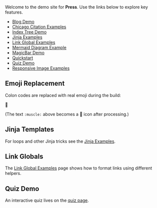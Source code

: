 Welcome to the demo site for **Press**. Use the links below to explore key
features.

- [Blog Demo](examples/blog/index.md)
- [Chicago Citation Examples](examples/chicago-citations.md)
- [Index Tree Demo](examples/indextree/index.md)
- [Jinja Examples](examples/jinja.md)
- [Link Global Examples](examples/link-globals.md)
- [Mermaid Diagram Example](examples/mermaid/index.md)
- [MagicBar Demo](magicbar/index.md)
- [Quickstart](quickstart.md)
- [Quiz Demo](quiz/index.md)
- [Responsive Image Examples](examples/responsive-images.md)

## Emoji Replacement

Colon codes are replaced with real emoji during the build:

:muscle:

(The text `:muscle:` above becomes a 💪 icon after processing.)

## Jinja Templates

For loops and other Jinja tricks see the [Jinja Examples](examples/jinja.md).

## Link Globals

The [Link Global Examples](examples/link-globals.md) page shows how to format
links using different helpers.

## Quiz Demo

An interactive quiz lives on the [quiz page](quiz/index.md).
